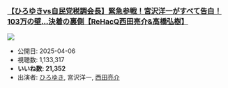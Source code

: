 ### [【ひろゆきvs自民党税調会長】緊急参戦！宮沢洋一がすべて告白！103万の壁…決着の裏側【ReHacQ西田亮介&高橋弘樹】](https://www.youtube.com/watch?v=mf37-gaqcFE)
[![](https://img.youtube.com/vi/mf37-gaqcFE/sddefault.jpg)](https://www.youtube.com/watch?v=mf37-gaqcFE)
-   公開日: 2025-04-06
-   視聴数: 1,133,317
-   **いいね数: 21,352**
-   出演者: [ひろゆき](/rehacq_fan/people/ひろゆき "wikilink"), 宮沢洋一, [西田亮介](/rehacq_fan/people/西田亮介 "wikilink")
